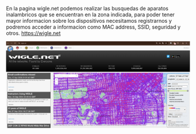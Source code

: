 En la pagina wigle.net podemos realizar las busquedas de aparatos inalambricos que se encuentran en la zona indicada, para poder tener mayor informacion sobre los dispositivos necesitamos registrarnos y podremos acceder a informacion como MAC address, SSID, seguridad y otros.
https://wigle.net

![Diagrama explicativo](./imagen1.png)